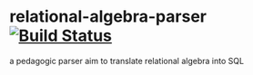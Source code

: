 # relational-algebra-parser [![Build Status](https://travis-ci.com/jcavat/relational-algebra-parser.svg?branch=master)](https://travis-ci.com/jcavat/relational-algebra-parser)

a pedagogic parser aim to translate relational algebra into SQL
